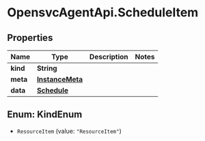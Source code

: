 # OpensvcAgentApi.ScheduleItem

## Properties

Name | Type | Description | Notes
------------ | ------------- | ------------- | -------------
**kind** | **String** |  | 
**meta** | [**InstanceMeta**](InstanceMeta.md) |  | 
**data** | [**Schedule**](Schedule.md) |  | 



## Enum: KindEnum


* `ResourceItem` (value: `"ResourceItem"`)





